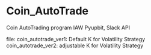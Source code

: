 # Coin_AutoTrade
Coin AutoTrading program IAW Pyupbit, Slack API

file:
coin_autotrade_ver1: Default K for Volatility Strategy
coin_autotrade_ver2: adjustable K for Volatility Strategy

